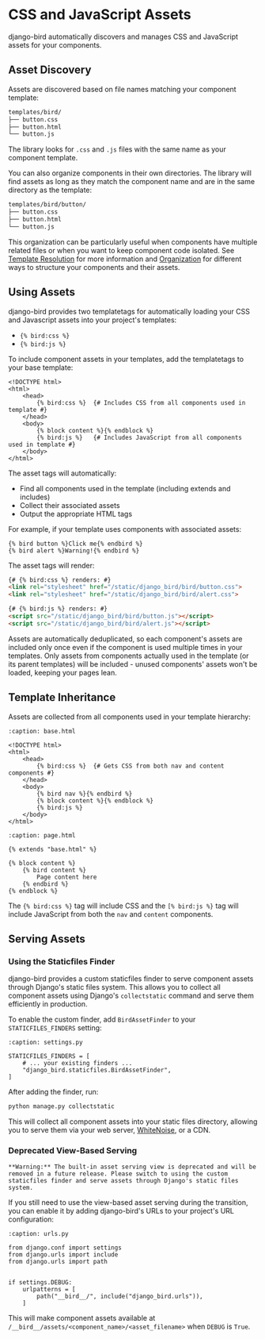 # CSS and JavaScript Assets

django-bird automatically discovers and manages CSS and JavaScript assets for your components.

## Asset Discovery

Assets are discovered based on file names matching your component template:

```bash
templates/bird/
├── button.css
├── button.html
└── button.js
```

The library looks for `.css` and `.js` files with the same name as your component template.

You can also organize components in their own directories. The library will find assets as long as they match the component name and are in the same directory as the template:

```bash
templates/bird/button/
├── button.css
├── button.html
└── button.js
```

This organization can be particularly useful when components have multiple related files or when you want to keep component code isolated. See [Template Resolution](naming.md#template-resolution) for more information and [Organization](organization.md) for different ways to structure your components and their assets.

## Using Assets

django-bird provides two templatetags for automatically loading your CSS and Javascript assets into your project's templates:

- `{% bird:css %}`
- `{% bird:js %}`

To include component assets in your templates, add the templatetags to your base template:

```htmldjango
<!DOCTYPE html>
<html>
    <head>
        {% bird:css %}  {# Includes CSS from all components used in template #}
    </head>
    <body>
        {% block content %}{% endblock %}
        {% bird:js %}   {# Includes JavaScript from all components used in template #}
    </body>
</html>
```

The asset tags will automatically:

- Find all components used in the template (including extends and includes)
- Collect their associated assets
- Output the appropriate HTML tags

For example, if your template uses components with associated assets:

```htmldjango
{% bird button %}Click me{% endbird %}
{% bird alert %}Warning!{% endbird %}
```

The asset tags will render:

```html
{# {% bird:css %} renders: #}
<link rel="stylesheet" href="/static/django_bird/bird/button.css">
<link rel="stylesheet" href="/static/django_bird/bird/alert.css">

{# {% bird:js %} renders: #}
<script src="/static/django_bird/bird/button.js"></script>
<script src="/static/django_bird/bird/alert.js"></script>
```

Assets are automatically deduplicated, so each component's assets are included only once even if the component is used multiple times in your templates. Only assets from components actually used in the template (or its parent templates) will be included - unused components' assets won't be loaded, keeping your pages lean.

## Template Inheritance

Assets are collected from all components used in your template hierarchy:

```{code-block} htmldjango
:caption: base.html

<!DOCTYPE html>
<html>
    <head>
        {% bird:css %}  {# Gets CSS from both nav and content components #}
    </head>
    <body>
        {% bird nav %}{% endbird %}
        {% block content %}{% endblock %}
        {% bird:js %}
    </body>
</html>
```

```{code-block} htmldjango
:caption: page.html

{% extends "base.html" %}

{% block content %}
    {% bird content %}
        Page content here
    {% endbird %}
{% endblock %}
```

The `{% bird:css %}` tag will include CSS and the `[% bird:js %}` tag will include JavaScript from both the `nav` and `content` components.

## Serving Assets

### Using the Staticfiles Finder

django-bird provides a custom staticfiles finder to serve component assets through Django's static files system. This allows you to collect all component assets using Django's `collectstatic` command and serve them efficiently in production.

To enable the custom finder, add `BirdAssetFinder` to your `STATICFILES_FINDERS` setting:

```{code-block} python
:caption: settings.py

STATICFILES_FINDERS = [
    # ... your existing finders ...
    "django_bird.staticfiles.BirdAssetFinder",
]
```

After adding the finder, run:

```bash
python manage.py collectstatic
```

This will collect all component assets into your static files directory, allowing you to serve them via your web server, [WhiteNoise](https://whitenoise.readthedocs.io), or a CDN.

### Deprecated View-Based Serving

```{warning}
**Warning:** The built-in asset serving view is deprecated and will be removed in a future release. Please switch to using the custom staticfiles finder and serve assets through Django's static files system.
```

If you still need to use the view-based asset serving during the transition, you can enable it by adding django-bird's URLs to your project's URL configuration:

```{code-block} python
:caption: urls.py

from django.conf import settings
from django.urls import include
from django.urls import path


if settings.DEBUG:
    urlpatterns = [
        path("__bird__/", include("django_bird.urls")),
    ]
```

This will make component assets available at `/__bird__/assets/<component_name>/<asset_filename>` when `DEBUG` is `True`.
